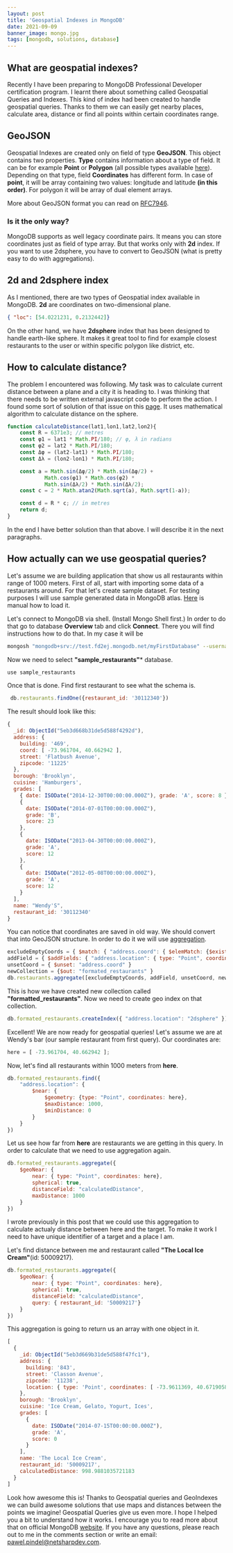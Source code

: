 ```yaml
---
layout: post
title: 'Geospatial Indexes in MongoDB'
date: 2021-09-09
banner_image: mongo.jpg
tags: [mongodb, solutions, database]
---
```


## What are geospatial indexes?

Recently I have been preparing to MongoDB Professional Developer certification program. I learnt there about something called Geospatial Queries and Indexes. This kind of index had been created to handle geospatial queries. Thanks to them we can easily get nearby places, calculate area, distance or find all points within certain coordinates range.

<!--more-->

## GeoJSON

Geospatial Indexes are created only on field of type **GeoJSON**. This object contains two properties. **Type** contains information about a type of field. It can be for example __Point__ or __Polygon__ (all possible types available [here](https://docs.mongodb.com/manual/reference/geojson/)). Depending on that type, field **Coordinates** has different form. In case of __point__, it will be array containing two values: longitude and latitude **(in this order)**. For polygon it will be array of dual element arrays.

More about GeoJSON format you can read on [RFC7946](https://datatracker.ietf.org/doc/html/rfc7946).

### Is it the only way?

MongoDB supports as well legacy coordinate pairs. It means you can store coordinates just as field of type array. But that works only with **2d** index. If you want to use 2dsphere, you have to convert to GeoJSON (what is pretty easy to do with aggregations).

## 2d and 2dsphere index

As I mentioned, there are two types of Geospatial index available in MongoDB. **2d** are coordinates on two-dimensional plane. 
```JSON
{ "loc": [54.0221231, 0.2132442]}
```
On the other hand, we have **2dsphere** index that has been designed to handle earth-like sphere. It makes it great tool to find  for example closest restaurants to the user or within specific polygon like district, etc.

## How to calculate distance?

The problem I encountered was following. My task was to calculate current distance between a plane and a city it is heading to. I was thinking that there needs to be written external javascript code to perform the action. I found some sort of solution of that issue on this [page](https://www.movable-type.co.uk/scripts/latlong.html). It uses mathematical algorithm to calculate distance on the sphere. 
```javascript
function calculateDistance(lat1,lon1,lat2,lon2){	
    const R = 6371e3; // metres
    const φ1 = lat1 * Math.PI/180; // φ, λ in radians
    const φ2 = lat2 * Math.PI/180;
    const Δφ = (lat2-lat1) * Math.PI/180;
    const Δλ = (lon2-lon1) * Math.PI/180;

    const a = Math.sin(Δφ/2) * Math.sin(Δφ/2) +
            Math.cos(φ1) * Math.cos(φ2) *
            Math.sin(Δλ/2) * Math.sin(Δλ/2);
    const c = 2 * Math.atan2(Math.sqrt(a), Math.sqrt(1-a));

    const d = R * c; // in metres
    return d;
}
```

In the end I have better solution than that above. I will describe it in the next paragraphs.

## How actually can we use geospatial queries?

Let's assume we are building application that show us all restaurants within range of 1000 meters.
First of all, start with importing some data of a restaurants around.
For that let's create sample dataset. For testing purposes I will use sample generated data in MongoDB atlas. [Here](https://docs.atlas.mongodb.com/sample-data/) is manual how to load it.

Let's connect to MongoDB via shell. (Install Mongo Shell first.)
In order to do that go to database __Overview__ tab and click __Connect__. There you will find instructions how to do that.
In my case it will be
```bash
mongosh "mongodb+srv://test.fd2ej.mongodb.net/myFirstDatabase" --username admin
```
Now we need to select **"sample_restaurants"*** database.
```javascript
use sample_restaurants
```
Once that is done. Find first restaurant to see what the schema is.
```javascript
 db.restaurants.findOne({restaurant_id: '30112340'})
```
The result should look like this:
```javascript
{
  _id: ObjectId("5eb3d668b31de5d588f4292d"),
  address: {
    building: '469',
    coord: [ -73.961704, 40.662942 ],
    street: 'Flatbush Avenue',
    zipcode: '11225'
  },
  borough: 'Brooklyn',
  cuisine: 'Hamburgers',
  grades: [
    { date: ISODate("2014-12-30T00:00:00.000Z"), grade: 'A', score: 8 },
    {
      date: ISODate("2014-07-01T00:00:00.000Z"),
      grade: 'B',
      score: 23
    },
    {
      date: ISODate("2013-04-30T00:00:00.000Z"),
      grade: 'A',
      score: 12
    },
    {
      date: ISODate("2012-05-08T00:00:00.000Z"),
      grade: 'A',
      score: 12
    }
  ],
  name: "Wendy'S",
  restaurant_id: '30112340'
}
```
You can notice that coordinates are saved in old way. We should convert that into GeoJSON structure. In order to do it we will use [aggregation](https://docs.mongodb.com/manual/aggregation/).
```javascript
excludeEmptyCoords = { $match: { "address.coord": { $elemMatch: {$exists: true}}}}
addField = { $addFields: { "address.location": { type: "Point", coordinates: "$address.coord"} } }
unsetCoord = { $unset: "address.coord" }
newCollection = {$out: "formated_restaurants" }
db.restaurants.aggregate([excludeEmptyCoords, addField, unsetCoord, newCollection]);
```
This is how we have created new collection called **"formatted_restaurants"**. 
Now we need to create geo index on that collection.
```javascript
db.formated_restaurants.createIndex({ "address.location": "2dsphere" })
```
Excellent! We are now ready for geospatial queries! Let's assume we are at Wendy's bar (our sample restaurant from first query). Our coordinates are: 
```javascript
here = [ -73.961704, 40.662942 ];
```

Now, let's find all restaurants within 1000 meters from **here**.
```javascript
db.formated_restaurants.find({
    "address.location": {
        $near: {
            $geometry: {type: "Point", coordinates: here},
            $maxDistance: 1000,
            $minDistance: 0
        }
    }
})
```
Let us see how far from **here** are restaurants we are getting in this query. In order to calculate that we need to use aggregation again.
```javascript
db.formated_restaurants.aggregate({
    $geoNear: {
        near: { type: "Point", coordinates: here},
        spherical: true,
        distanceField: "calculatedDistance",
        maxDistance: 1000
    }
})
```

I wrote previously in this post that we could use this aggregation to calculate actualy distance between here and the target. To make it work I need to have unique identifier of a target and a place I am.

Let's find distance between me and restaurant called __"The Local Ice Cream"__(id: 50009217).

```javascript
db.formated_restaurants.aggregate({
    $geoNear: {
        near: { type: "Point", coordinates: here},
        spherical: true,
        distanceField: "calculatedDistance",
        query: { restaurant_id: '50009217'}
    }
})
```
This aggregation is going to return us an array with one object in it.
```javascript
[
  {
    _id: ObjectId("5eb3d669b31de5d588f47fc1"),
    address: {
      building: '843',
      street: 'Classon Avenue',
      zipcode: '11238',
      location: { type: 'Point', coordinates: [ -73.9611369, 40.6719058 ] }
    },
    borough: 'Brooklyn',
    cuisine: 'Ice Cream, Gelato, Yogurt, Ices',
    grades: [
      {
        date: ISODate("2014-07-15T00:00:00.000Z"),
        grade: 'A',
        score: 0
      }
    ],
    name: 'The Local Ice Cream',
    restaurant_id: '50009217',
    calculatedDistance: 998.9881035721183
  }
]
```

Look how awesome this is! Thanks to Geospatial queries and GeoIndexes we can build awesome solutions that use maps and distances between the points we imagine! Geospatial Queries give us even more. I hope I helped you a bit to understand how it works. I encourage you to read more about that on official MongoDB [website](https://docs.mongodb.com/manual/geospatial-queries/). If you have any questions, please reach out to me in the comments section or write an email: pawel.pindel@netsharpdev.com.


